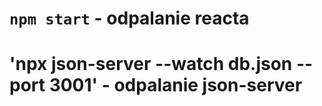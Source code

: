 # `npm start` - odpalanie reacta
# 'npx json-server --watch db.json --port 3001' - odpalanie json-server


